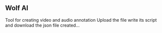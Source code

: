 ## Wolf AI
Tool for creating video and audio annotation
Upload the file write its script and download 
the json file created...